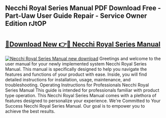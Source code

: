 ## Necchi Royal Series Manual PDF Download Free - Part-Uaw User Guide Repair - Service Owner Edition rJtOP

# <h2><a href="http://bc80604.oget.top/?id=Necchi+Royal+Series+Manual">🔗Download New 👉🔴 Necchi Royal Series Manual</a></h2>

[![Necchi Royal Series Manual new download](https://i.imgur.com/5g1atiW.png)](http://bc80604.oget.top/?id=Necchi+Royal+Series+Manual)
Greetings and welcome to the user manual for your newly implemented system Necchi Royal Series Manual. This manual is specifically designed to help you navigate the features and functions of your product with ease. Inside, you will find detailed instructions for installation, usage, maintenance, and troubleshooting. Operating Instructions for Professionals Necchi Royal Series Manual This guide is intended for professionals familiar with product type operation. This Necchi Royal Series Manual comes with a plethora of features designed to personalize your experience. We're Committed to Your Success Necchi Royal Series Manual. Our goal is to empower you to achieve the best results.
